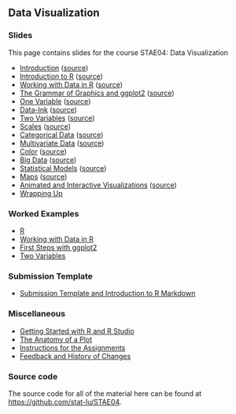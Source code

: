 
## Data Visualization

### Slides

This page contains slides for the course STAE04: Data Visualization

* [Introduction](01-introduction) ([source](https://github.com/stat-lu/STAE04/blob/master/01-introduction.Rmd))
* [Introduction to R](02-introduction-to-r) ([source](https://github.com/stat-lu/STAE04/blob/master/02-introduction-to-r.Rmd))
* [Working with Data in R](03-working-with-data-in-r) ([source](https://github.com/stat-lu/STAE04/blob/master/03-working-with-data-in-r.Rmd))
* [The Grammar of Graphics and ggplot2](04-the-grammar-of-graphics-and-ggplot2) ([source](https://github.com/stat-lu/STAE04/blob/master/04-the-grammar-of-graphics-and-ggplot2.Rmd))
* [One Variable](05-one-variable) ([source](https://github.com/stat-lu/STAE04/blob/master/05-one-variable.Rmd))
* [Data-Ink](06-data-ink) ([source](https://github.com/stat-lu/STAE04/blob/master/06-data-ink.Rmd))
* [Two Variables](07-two-variables) ([source](https://github.com/stat-lu/STAE04/blob/master/07-two-variables.Rmd))
* [Scales](08-scales) ([source](https://github.com/stat-lu/STAE04/blob/master/08-scales.Rmd))
* [Categorical Data](09-categorical-data) ([source](https://github.com/stat-lu/STAE04/blob/master/09-categorical-data.Rmd))
* [Multivariate Data](10-multivariate-data) ([source](https://github.com/stat-lu/STAE04/blob/master/10-multivariate-data.Rmd))
* [Color](11-color) ([source](https://github.com/stat-lu/STAE04/blob/master/11-color.Rmd))
* [Big Data](12-big-data) ([source](https://github.com/stat-lu/STAE04/blob/master/12-big-data.Rmd))
* [Statistical Models](13-statistical-models) ([source](https://github.com/stat-lu/STAE04/blob/master/13-statistical-models.Rmd))
* [Maps](14-maps) ([source](https://github.com/stat-lu/STAE04/blob/master/14-maps.Rmd))
* [Animated and Interactive Visualizations](15-animated-and-interactive-visualizations) ([source](https://github.com/stat-lu/STAE04/blob/master/15-animated-and-interactive-visualizations.Rmd))
* [Wrapping Up](16-wrapping-up)

### Worked Examples

* [R](worked-example-r)
* [Working with Data in R](worked-example-working-with-data-in-r)
* [First Steps with ggplot2](worked-example-first-steps-with-ggplot2)
* [Two Variables](worked-example-two-variables)

### Submission Template

* [Submission Template and Introduction to R Markdown](https://raw.githubusercontent.com/stat-lu/STAE04/master/stae04-template.Rmd)

### Miscellaneous

* [Getting Started with R and R Studio](misc-getting-started-with-r-and-rstudio)
* [The Anatomy of a Plot](misc-the-anatomy-of-a-plot)
* [Instructions for the Assignments](misc-instructions-for-the-assignments)
* [Feedback and History of Changes](feedback-and-changes)

### Source code

The source code for all of the material here can be found at <https://github.com/stat-lu/STAE04>.


